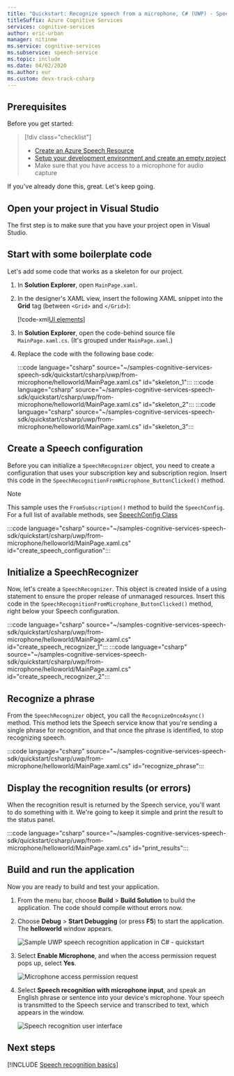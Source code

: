 ```yaml
---
title: "Quickstart: Recognize speech from a microphone, C# (UWP) - Speech service"
titleSuffix: Azure Cognitive Services
services: cognitive-services
author: eric-urban
manager: nitinme
ms.service: cognitive-services
ms.subservice: speech-service
ms.topic: include
ms.date: 04/02/2020
ms.author: eur
ms.custom: devx-track-csharp
---
```


## Prerequisites

Before you get started:

> [!div class="checklist"]
> * [Create an Azure Speech Resource](../../../../overview.md#try-the-speech-service-for-free)
> * [Setup your development environment and create an empty project](../../../../quickstarts/setup-platform.md?tabs=uwp&pivots=programming-language-csharp)
> * Make sure that you have access to a microphone for audio capture

If you've already done this, great. Let's keep going.

## Open your project in Visual Studio

The first step is to make sure that you have your project open in Visual Studio.

## Start with some boilerplate code

Let's add some code that works as a skeleton for our project.

1. In **Solution Explorer**, open `MainPage.xaml`.

2. In the designer's XAML view, insert the following XAML snippet into the **Grid** tag (between `<Grid>` and `</Grid>`):

   [!code-xml[UI elements](~/samples-cognitive-services-speech-sdk/quickstart/csharp/uwp/from-microphone/helloworld/MainPage.xaml#StackPanel)]

3. In **Solution Explorer**, open the code-behind source file `MainPage.xaml.cs`. (It's grouped under `MainPage.xaml`.)

4. Replace the code with the following base code:

    :::code language="csharp" source="~/samples-cognitive-services-speech-sdk/quickstart/csharp/uwp/from-microphone/helloworld/MainPage.xaml.cs" id="skeleton_1":::
    :::code language="csharp" source="~/samples-cognitive-services-speech-sdk/quickstart/csharp/uwp/from-microphone/helloworld/MainPage.xaml.cs" id="skeleton_2":::
    :::code language="csharp" source="~/samples-cognitive-services-speech-sdk/quickstart/csharp/uwp/from-microphone/helloworld/MainPage.xaml.cs" id="skeleton_3":::

## Create a Speech configuration

Before you can initialize a `SpeechRecognizer` object, you need to create a configuration that uses your subscription key and subscription region. Insert this code in the `SpeechRecognitionFromMicrophone_ButtonClicked()` method.

> [!NOTE]
> This sample uses the `FromSubscription()` method to build the `SpeechConfig`. For a full list of available methods, see [SpeechConfig Class](/dotnet/api/)

:::code language="csharp" source="~/samples-cognitive-services-speech-sdk/quickstart/csharp/uwp/from-microphone/helloworld/MainPage.xaml.cs" id="create_speech_configuration":::

## Initialize a SpeechRecognizer

Now, let's create a `SpeechRecognizer`. This object is created inside of a using statement to ensure the proper release of unmanaged resources. Insert this code in the `SpeechRecognitionFromMicrophone_ButtonClicked()` method, right below your Speech configuration.

:::code language="csharp" source="~/samples-cognitive-services-speech-sdk/quickstart/csharp/uwp/from-microphone/helloworld/MainPage.xaml.cs" id="create_speech_recognizer_1":::
:::code language="csharp" source="~/samples-cognitive-services-speech-sdk/quickstart/csharp/uwp/from-microphone/helloworld/MainPage.xaml.cs" id="create_speech_recognizer_2":::

## Recognize a phrase

From the `SpeechRecognizer` object, you call the `RecognizeOnceAsync()` method. This method lets the Speech service know that you're sending a single phrase for recognition, and that once the phrase is identified, to stop recognizing speech.

:::code language="csharp" source="~/samples-cognitive-services-speech-sdk/quickstart/csharp/uwp/from-microphone/helloworld/MainPage.xaml.cs" id="recognize_phrase":::

## Display the recognition results (or errors)

When the recognition result is returned by the Speech service, you'll want to do something with it. We're going to keep it simple and print the result to the status panel.

:::code language="csharp" source="~/samples-cognitive-services-speech-sdk/quickstart/csharp/uwp/from-microphone/helloworld/MainPage.xaml.cs" id="print_results":::

## Build and run the application

Now you are ready to build and test your application.

1. From the menu bar, choose **Build** > **Build Solution** to build the application. The code should compile without errors now.

1. Choose **Debug** > **Start Debugging** (or press **F5**) to start the application. The **helloworld** window appears.

   ![Sample UWP speech recognition application in C# - quickstart](~/articles/cognitive-services/Speech-Service/media/sdk/qs-csharp-uwp-helloworld-window.png)

1. Select **Enable Microphone**, and when the access permission request pops up, select **Yes**.

   ![Microphone access permission request](~/articles/cognitive-services/Speech-Service/media/sdk/qs-csharp-uwp-10-access-prompt.png)

1. Select **Speech recognition with microphone input**, and speak an English phrase or sentence into your device's microphone. Your speech is transmitted to the Speech service and transcribed to text, which appears in the window.

   ![Speech recognition user interface](~/articles/cognitive-services/Speech-Service/media/sdk/qs-csharp-uwp-11-ui-result.png)

## Next steps

[!INCLUDE [Speech recognition basics](../../speech-to-text-next-steps.md)]
